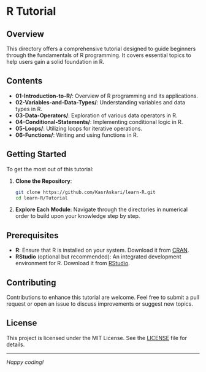# R Tutorial

## Overview

This directory offers a comprehensive tutorial designed to guide beginners through the fundamentals of R programming. It covers essential topics to help users gain a solid foundation in R.

## Contents

- **01-Introduction-to-R/**: Overview of R programming and its applications.
- **02-Variables-and-Data-Types/**: Understanding variables and data types in R.
- **03-Data-Operators/**: Exploration of various data operators in R.
- **04-Conditional-Statements/**: Implementing conditional logic in R.
- **05-Loops/**: Utilizing loops for iterative operations.
- **06-Functions/**: Writing and using functions in R.

## Getting Started

To get the most out of this tutorial:

1. **Clone the Repository**:
   ```bash
   git clone https://github.com/KasrAskari/learn-R.git
   cd learn-R/Tutorial
   ```

2. **Explore Each Module**: Navigate through the directories in numerical order to build upon your knowledge step by step.

## Prerequisites

- **R**: Ensure that R is installed on your system. Download it from [CRAN](https://cran.r-project.org/).
- **RStudio** (optional but recommended): An integrated development environment for R. Download it from [RStudio](https://posit.co/download/rstudio-desktop/).

## Contributing

Contributions to enhance this tutorial are welcome. Feel free to submit a pull request or open an issue to discuss improvements or suggest new topics.

## License

This project is licensed under the MIT License. See the [LICENSE](https://github.com/KasrAskari/learn-R/blob/main/LICENSE) file for details.

---

*Happy coding!* 
